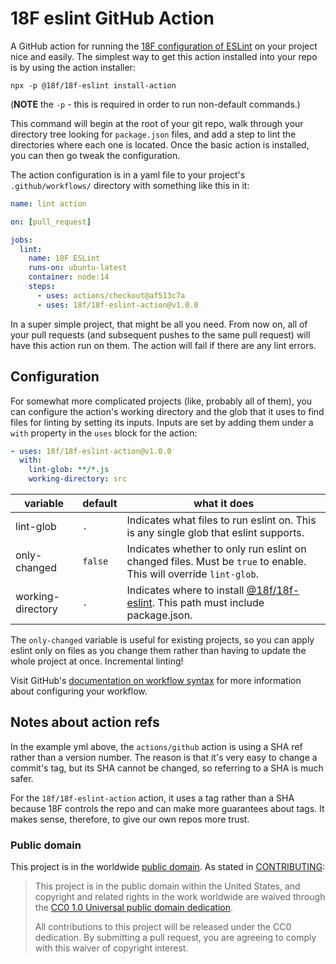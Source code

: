 # 18F eslint GitHub Action

A GitHub action for running the
[18F configuration of ESLint](https://github.com/18F/18f-eslint) on your project
nice and easily. The simplest way to get this action installed into your repo is
by using the action installer:

```shell
npx -p @18f/18f-eslint install-action
```

(**NOTE** the `-p` - this is required in order to run non-default commands.)

This command will begin at the root of your git repo, walk through your
directory tree looking for `package.json` files, and add a step to lint the
directories where each one is located. Once the basic action is installed, you
can then go tweak the configuration.

The action configuration is in a yaml file to your project's
`.github/workflows/` directory with something like this in it:

```yml
name: lint action

on: [pull_request]

jobs:
  lint:
    name: 18F ESLint
    runs-on: ubuntu-latest
    container: node:14
    steps:
      - uses: actions/checkout@af513c7a
      - uses: 18f/18f-eslint-action@v1.0.0
```

In a super simple project, that might be all you need. From now on, all of your
pull requests (and subsequent pushes to the same pull request) will have this
action run on them. The action will fail if there are any lint errors.

## Configuration

For somewhat more complicated projects (like, probably all of them), you can
configure the action's working directory and the glob that it uses to find files
for linting by setting its inputs. Inputs are set by adding them under a `with`
property in the `uses` block for the action:

```yml
- uses: 18f/18f-eslint-action@v1.0.0
  with:
    lint-glob: **/*.js
    working-directory: src
```

| variable          | default | what it does                                                                                                       |
|-------------------|---------|--------------------------------------------------------------------------------------------------------------------|
| lint-glob         | `.`     | Indicates what files to run eslint on. This is any single glob that eslint supports.                               |
| only-changed      | `false` | Indicates whether to only run eslint on changed files. Must be `true` to enable. This will override `lint-glob`.   |
| working-directory | `.`     | Indicates where to install [@18f/18f-eslint](https://npm.im/@18f/18f-eslint). This path must include package.json. |

The `only-changed` variable is useful for existing projects, so you can apply
eslint only on files as you change them rather than having to update the whole
project at once. Incremental linting!

Visit GitHub's [documentation on workflow syntax](https://docs.github.com/en/free-pro-team@latest/actions/reference/workflow-syntax-for-github-actions)
for more information about configuring your workflow.

## Notes about action refs

In the example yml above, the `actions/github` action is using a SHA ref rather
than a version number. The reason is that it's very easy to change a commit's
tag, but its SHA cannot be changed, so referring to a SHA is much safer.

For the `18f/18f-eslint-action` action, it uses a tag rather than a SHA because
18F controls the repo and can make more guarantees about tags. It makes sense,
therefore, to give our own repos more trust.

### Public domain

This project is in the worldwide [public domain](LICENSE.md). As stated in
[CONTRIBUTING](CONTRIBUTING.md):

> This project is in the public domain within the United States, and copyright
> and related rights in the work worldwide are waived through the
> [CC0 1.0 Universal public domain dedication](https://creativecommons.org/publicdomain/zero/1.0/).
>
> All contributions to this project will be released under the CC0 dedication.
> By submitting a pull request, you are agreeing to comply with this waiver of
> copyright interest.
